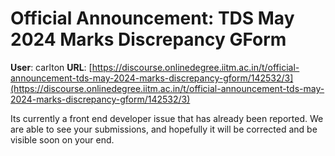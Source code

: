 # Official Announcement: TDS May 2024 Marks Discrepancy GForm

**User**: carlton
**URL**: [https://discourse.onlinedegree.iitm.ac.in/t/official-announcement-tds-may-2024-marks-discrepancy-gform/142532/3](https://discourse.onlinedegree.iitm.ac.in/t/official-announcement-tds-may-2024-marks-discrepancy-gform/142532/3)

Its currently a front end developer issue that has already been reported. We are able to see your submissions, and hopefully it will be corrected and be visible soon on your end.
